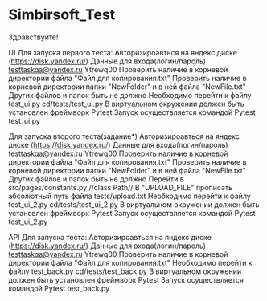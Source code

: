 # Simbirsoft_Test
Здравствуйте!

UI
Для запуска первого теста:
Авторизироавться на яндекс диске (https://disk.yandex.ru/) Данные для входа(логин/пароль) testtaskqa@yandex.ru Ytrewq00
Проверить наличие в корневой директории файла "Файл для копирования.txt"
Проверить наличие в корневой директории папки "NewFolder" и в ней файла "NewFile.txt"
Других файлов и папок быть не должно
Необходимо перейти к файлу test_ui.py   cd/tests/test_ui.py
В виртуальном окружении должен быть установлен фреймворк Pytest
Запуск осуществляется командой Pytest test_ui.py





Для запуска второго теста(задание*)
Авторизироавться на яндекс диске (https://disk.yandex.ru/) Данные для входа(логин/пароль) testtaskqa@yandex.ru Ytrewq00
Проверить наличие в корневой директории файла "Файл для копирования.txt"
Проверить наличие в корневой директории папки "NewFolder" и в ней файла "NewFile.txt"
Других файлов и папок быть не должно
Перейти в src/pages/constants.py  //class Path// 	В "UPLOAD_FILE" прописать абсолютный путь файла tests/upload.txt
Необходимо перейти к файлу test_ui_2.py   cd/tests/test_ui_2.py
В виртуальном окружении должен быть установлен фреймворк Pytest
Запуск осуществляется командой Pytest test_ui_2.py




API
Для запуска теста:
Авторизироавться на яндекс диске (https://disk.yandex.ru/) Данные для входа(логин/пароль) testtaskqa@yandex.ru Ytrewq00
Проверить наличие в корневой директории файла "Файл для копирования.txt"
Необходимо перейти к файлу test_back.py   cd/tests/test_back.py
В виртуальном окружении должен быть установлен фреймворк Pytest
Запуск осуществляется командой Pytest test_back.py
